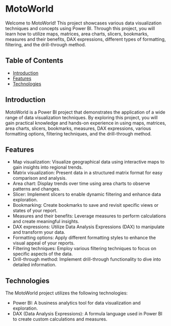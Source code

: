 # MotoWorld

Welcome to MotoWorld! This project showcases various data visualization techniques and concepts using Power BI. Through this project, you will learn how to utilize maps, matrices, area charts, slicers, bookmarks, measures and their benefits, DAX expressions, different types of formatting, filtering, and the drill-through method.

## Table of Contents

- [Introduction](#introduction)
- [Features](#features)
- [Technologies](#technologies)

## Introduction

MotoWorld is a Power BI project that demonstrates the application of a wide range of data visualization techniques. By exploring this project, you will gain practical knowledge and hands-on experience in using maps, matrices, area charts, slicers, bookmarks, measures, DAX expressions, various formatting options, filtering techniques, and the drill-through method.

## Features

- Map visualization: Visualize geographical data using interactive maps to gain insights into regional trends.
- Matrix visualization: Present data in a structured matrix format for easy comparison and analysis.
- Area chart: Display trends over time using area charts to observe patterns and changes.
- Slicer: Implement slicers to enable dynamic filtering and enhance data exploration.
- Bookmarking: Create bookmarks to save and revisit specific views or states of your report.
- Measures and their benefits: Leverage measures to perform calculations and create meaningful insights.
- DAX expressions: Utilize Data Analysis Expressions (DAX) to manipulate and transform your data.
- Formatting options: Apply different formatting styles to enhance the visual appeal of your reports.
- Filtering techniques: Employ various filtering techniques to focus on specific aspects of the data.
- Drill-through method: Implement drill-through functionality to dive into detailed information.

## Technologies

The MotoWorld project utilizes the following technologies:

- Power BI: A business analytics tool for data visualization and exploration.
- DAX (Data Analysis Expressions): A formula language used in Power BI to create custom calculations and measures.
